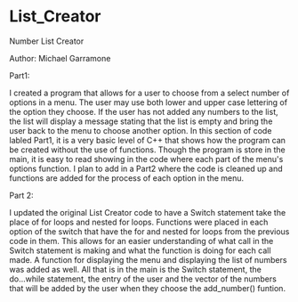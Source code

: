# List_Creator
Number List Creator

Author: Michael Garramone

Part1:

I created a program that allows for a user to choose from a select number of options in a menu. The user may use both lower and upper case lettering of the option they choose. 
If the user has not added any numbers to the list, the list will display a message stating that the list is empty and bring the user back to the menu to choose another option. 
In this section of code labled Part1, it is a very basic level of C++ that shows how the program can be created without the use of functions. 
Though the program is store in the main, it is easy to read showing in the code where each part of the menu's options function. 
I plan to add in a Part2 where the code is cleaned up and functions are added for the process of each option in the menu.

Part 2:

I updated the original List Creator code to have a Switch statement take the place of for loops and nested for loops. Functions were placed in each option of the switch that have the for and nested for loops from the previous code in them. This allows for an easier understanding of what call in the Switch statement is making and what the function is doing for each call made. A function for displaying the menu and displaying the list of numbers was added as well. All that is in the main is the Switch statement, the do...while statement, the entry of the user and the vector of the numbers that will be added by the user when they choose the add_number() funtion.
